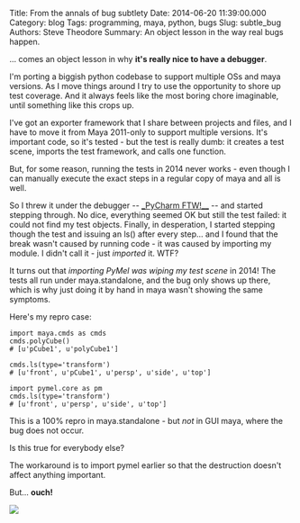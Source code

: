 Title: From the annals of bug subtlety
Date: 2014-06-20 11:39:00.000
Category: blog
Tags:  programming, maya, python, bugs
Slug: subtle_bug
Authors: Steve Theodore
Summary: An object lesson in the way real bugs happen.

... comes an object lesson in why **it's really nice to have a debugger**.


I'm porting a biggish python codebase to support multiple OSs  and maya versions.  As I move things around I try to use the opportunity to shore up test coverage.  And it always feels like the most boring chore imaginable, until something like this crops up.

I've got an exporter framework that I share between projects and files, and I have to move it from Maya 2011-only to support multiple versions.  It's important code, so it's tested - but the test is really dumb: it creates a test scene, imports the test framework, and calls one function. 

But, for some reason, running the tests in 2014 never works - even though I can manually execute the exact steps in a regular copy of maya and all is well.

So I threw it under the debugger -- [_PyCharm FTW!__](http://www.jetbrains.com/pycharm/) \-- and started stepping through. No dice, everything seemed OK but still the test failed: it could not find my test objects. Finally, in desperation, I started stepping though the test and issuing an ls() after every step... and I found that the break wasn't caused by running code - it was caused by importing my module.  I didn't call it - just _imported_ it.  WTF?

It turns out that _importing PyMel was wiping my test scene_ in 2014! The tests all run under maya.standalone, and the bug only shows up there, which is why just doing it by hand in maya wasn't showing the same symptoms.

 
Here's my repro case:

    import maya.cmds as cmds
    cmds.polyCube()
    # [u'pCube1', u'polyCube1']

    cmds.ls(type='transform')
    # [u'front', u'pCube1', u'persp', u'side', u'top']

    import pymel.core as pm
    cmds.ls(type='transform')
    # [u'front', u'persp', u'side', u'top']


This is a 100% repro in maya.standalone - but _not_ in GUI maya, where the bug does not occur.

Is this true for everybody else?  

The workaround is to import pymel earlier so that the destruction doesn't affect anything important. 


But... **ouch!**

![](http://i0.wp.com/www.therefinedgeek.com.au/wp-content/uploads/2013/09/Picard-Facepalm.jpg)  



